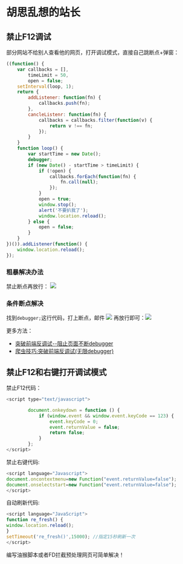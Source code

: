 # 胡思乱想的站长
## 禁止F12调试
部分网站不给别人查看他的网页，打开调试模式，直接自己跳断点+弹窗：  
```js
((function() {
    var callbacks = [],
        timeLimit = 50,
        open = false;
    setInterval(loop, 1);
    return {
        addListener: function(fn) {
            callbacks.push(fn);
        },
        cancleListenr: function(fn) {
            callbacks = callbacks.filter(function(v) {
                return v !== fn;
            });
        }
    }
    function loop() {
        var startTime = new Date();
        debugger;
        if (new Date() - startTime > timeLimit) {
            if (!open) {
                callbacks.forEach(function(fn) {
                    fn.call(null);
                });
            }
            open = true;
            window.stop();
            alert('不要扒我了');
            window.location.reload();
        } else {
            open = false;
        }
    }
})()).addListener(function() {
    window.location.reload();
});
```
### 粗暴解决办法
禁止断点再放行：
![](https://gitee.com/huanshenga/myimg/raw/master/PicGo/20200617112945.png)  
### 条件断点解决
找到`debugger;`这行代码，打上断点，邮件
![](https://gitee.com/huanshenga/myimg/raw/master/PicGo/20200617113557.png)
再放行即可：![](https://gitee.com/huanshenga/myimg/raw/master/PicGo/20200617113656.png)

更多方法：  
* [突破前端反调试--阻止页面不断debugger](https://blog.csdn.net/qq_41879417/article/details/105494582)
* [爬虫技巧:突破前端反调试(无限debugger)](https://blog.csdn.net/qq_29556507/article/details/103578552)

## 禁止F12和右键打开调试模式
禁止F12代码：
```js
<script type="text/javascript">

        document.onkeydown = function () {
            if (window.event && window.event.keyCode == 123) {
                event.keyCode = 0;
                event.returnValue = false;
                return false;
            }
        };
</script>
```

禁止右键代码:
```js
<script language="Javascript">
document.oncontextmenu=new Function("event.returnValue=false");
document.onselectstart=new Function("event.returnValue=false");
</script>
```
自动刷新代码:
```js
<script language="JavaScript">
function re_fresh() {
window.location.reload();
}
setTimeout('re_fresh()',15000); //指定15秒刷新一次
</script>
```
编写油猴脚本或者FD拦截预处理网页可简单解决！

